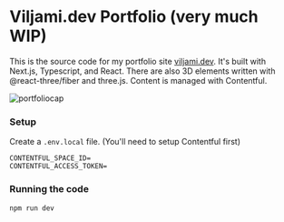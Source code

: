 # Viljami.dev Portfolio (very much WIP)

This is the source code for my portfolio site [viljami.dev](https://viljami.dev). It's built with Next.js, Typescript, and React. There are also 3D elements written with @react-three/fiber and three.js. Content is managed with Contentful.

![portfoliocap](https://github.com/thatsprettyfaroutman/portfolio-g/assets/6589190/bb5fb501-86b6-4706-b455-badaed77c3f6)

### Setup
Create a `.env.local` file. (You'll need to setup Contentful first)
```
CONTENTFUL_SPACE_ID=
CONTENTFUL_ACCESS_TOKEN=
```

### Running the code

```
npm run dev
```











